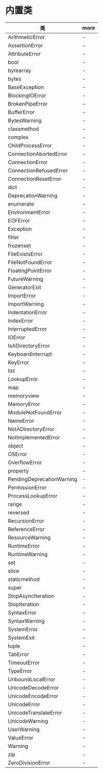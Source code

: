 # 内置类

| 类                        | more |
| ------------------------- | ---- |
| ArithmeticError           | -    |
| AssertionError            | -    |
| AttributeError            | -    |
| bool                      | -    |
| bytearray                 | -    |
| bytes                     | -    |
| BaseException             | -    |
| BlockingIOError           | -    |
| BrokenPipeError           | -    |
| BufferError               | -    |
| BytesWarning              | -    |
| classmethod               | -    |
| complex                   | -    |
| ChildProcessError         | -    |
| ConnectionAbortedError    | -    |
| ConnectionError           | -    |
| ConnectionRefusedError    | -    |
| ConnectionResetError      | -    |
| dict                      | -    |
| DeprecationWarning        | -    |
| enumerate                 | -    |
| EnvironmentError          | -    |
| EOFError                  | -    |
| Exception                 | -    |
| filter                    | -    |
| frozenset                 | -    |
| FileExistsError           | -    |
| FileNotFoundError         | -    |
| FloatingPointError        | -    |
| FutureWarning             | -    |
| GeneratorExit             | -    |
| ImportError               | -    |
| ImportWarning             | -    |
| IndentationError          | -    |
| IndexError                | -    |
| InterruptedError          | -    |
| IOError                   | -    |
| IsADirectoryError         | -    |
| KeyboardInterrupt         | -    |
| KeyError                  | -    |
| list                      | -    |
| LookupError               | -    |
| map                       | -    |
| memoryview                | -    |
| MemoryError               | -    |
| ModuleNotFoundError       | -    |
| NameError                 | -    |
| NotADirectoryError        | -    |
| NotImplementedError       | -    |
| object                    | -    |
| OSError                   | -    |
| OverflowError             | -    |
| property                  | -    |
| PendingDeprecationWarning | -    |
| PermissionError           | -    |
| ProcessLookupError        | -    |
| range                     | -    |
| reversed                  | -    |
| RecursionError            | -    |
| ReferenceError            | -    |
| ResourceWarning           | -    |
| RuntimeError              | -    |
| RuntimeWarning            | -    |
| set                       | -    |
| slice                     | -    |
| staticmethod              | -    |
| super                     | -    |
| StopAsyncIteration        | -    |
| StopIteration             | -    |
| SyntaxError               | -    |
| SyntaxWarning             | -    |
| SystemError               | -    |
| SystemExit                | -    |
| tuple                     | -    |
| TabError                  | -    |
| TimeoutError              | -    |
| TypeError                 | -    |
| UnboundLocalError         | -    |
| UnicodeDecodeError        | -    |
| UnicodeEncodeError        | -    |
| UnicodeError              | -    |
| UnicodeTranslateError     | -    |
| UnicodeWarning            | -    |
| UserWarning               | -    |
| ValueError                | -    |
| Warning                   | -    |
| zip                       | -    |
| ZeroDivisionError         | -    |
